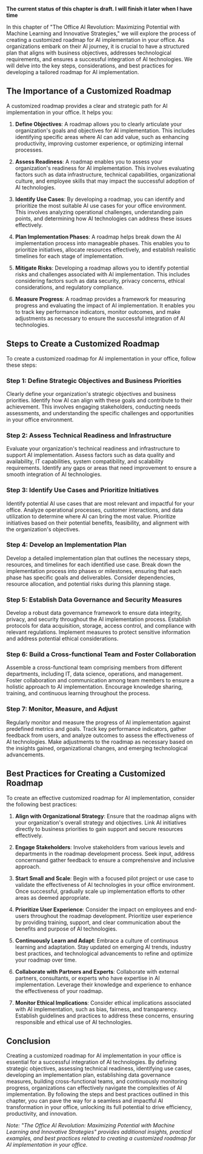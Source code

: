 **The current status of this chapter is draft. I will finish it later when I have time**

In this chapter of "The Office AI Revolution: Maximizing Potential with Machine Learning and Innovative Strategies," we will explore the process of creating a customized roadmap for AI implementation in your office. As organizations embark on their AI journey, it is crucial to have a structured plan that aligns with business objectives, addresses technological requirements, and ensures a successful integration of AI technologies. We will delve into the key steps, considerations, and best practices for developing a tailored roadmap for AI implementation.

The Importance of a Customized Roadmap
--------------------------------------

A customized roadmap provides a clear and strategic path for AI implementation in your office. It helps you:

1. **Define Objectives**: A roadmap allows you to clearly articulate your organization's goals and objectives for AI implementation. This includes identifying specific areas where AI can add value, such as enhancing productivity, improving customer experience, or optimizing internal processes.

2. **Assess Readiness**: A roadmap enables you to assess your organization's readiness for AI implementation. This involves evaluating factors such as data infrastructure, technical capabilities, organizational culture, and employee skills that may impact the successful adoption of AI technologies.

3. **Identify Use Cases**: By developing a roadmap, you can identify and prioritize the most suitable AI use cases for your office environment. This involves analyzing operational challenges, understanding pain points, and determining how AI technologies can address these issues effectively.

4. **Plan Implementation Phases**: A roadmap helps break down the AI implementation process into manageable phases. This enables you to prioritize initiatives, allocate resources effectively, and establish realistic timelines for each stage of implementation.

5. **Mitigate Risks**: Developing a roadmap allows you to identify potential risks and challenges associated with AI implementation. This includes considering factors such as data security, privacy concerns, ethical considerations, and regulatory compliance.

6. **Measure Progress**: A roadmap provides a framework for measuring progress and evaluating the impact of AI implementation. It enables you to track key performance indicators, monitor outcomes, and make adjustments as necessary to ensure the successful integration of AI technologies.

Steps to Create a Customized Roadmap
------------------------------------

To create a customized roadmap for AI implementation in your office, follow these steps:

### Step 1: Define Strategic Objectives and Business Priorities

Clearly define your organization's strategic objectives and business priorities. Identify how AI can align with these goals and contribute to their achievement. This involves engaging stakeholders, conducting needs assessments, and understanding the specific challenges and opportunities in your office environment.

### Step 2: Assess Technical Readiness and Infrastructure

Evaluate your organization's technical readiness and infrastructure to support AI implementation. Assess factors such as data quality and availability, IT capabilities, system compatibility, and scalability requirements. Identify any gaps or areas that need improvement to ensure a smooth integration of AI technologies.

### Step 3: Identify Use Cases and Prioritize Initiatives

Identify potential AI use cases that are most relevant and impactful for your office. Analyze operational processes, customer interactions, and data utilization to determine where AI can bring the most value. Prioritize initiatives based on their potential benefits, feasibility, and alignment with the organization's objectives.

### Step 4: Develop an Implementation Plan

Develop a detailed implementation plan that outlines the necessary steps, resources, and timelines for each identified use case. Break down the implementation process into phases or milestones, ensuring that each phase has specific goals and deliverables. Consider dependencies, resource allocation, and potential risks during this planning stage.

### Step 5: Establish Data Governance and Security Measures

Develop a robust data governance framework to ensure data integrity, privacy, and security throughout the AI implementation process. Establish protocols for data acquisition, storage, access control, and compliance with relevant regulations. Implement measures to protect sensitive information and address potential ethical considerations.

### Step 6: Build a Cross-functional Team and Foster Collaboration

Assemble a cross-functional team comprising members from different departments, including IT, data science, operations, and management. Foster collaboration and communication among team members to ensure a holistic approach to AI implementation. Encourage knowledge sharing, training, and continuous learning throughout the process.

### Step 7: Monitor, Measure, and Adjust

Regularly monitor and measure the progress of AI implementation against predefined metrics and goals. Track key performance indicators, gather feedback from users, and analyze outcomes to assess the effectiveness of AI technologies. Make adjustments to the roadmap as necessary based on the insights gained, organizational changes, and emerging technological advancements.

Best Practices for Creating a Customized Roadmap
------------------------------------------------

To create an effective customized roadmap for AI implementation, consider the following best practices:

1. **Align with Organizational Strategy**: Ensure that the roadmap aligns with your organization's overall strategy and objectives. Link AI initiatives directly to business priorities to gain support and secure resources effectively.

2. **Engage Stakeholders**: Involve stakeholders from various levels and departments in the roadmap development process. Seek input, address concernsand gather feedback to ensure a comprehensive and inclusive approach.

3. **Start Small and Scale**: Begin with a focused pilot project or use case to validate the effectiveness of AI technologies in your office environment. Once successful, gradually scale up implementation efforts to other areas as deemed appropriate.

4. **Prioritize User Experience**: Consider the impact on employees and end-users throughout the roadmap development. Prioritize user experience by providing training, support, and clear communication about the benefits and purpose of AI technologies.

5. **Continuously Learn and Adapt**: Embrace a culture of continuous learning and adaptation. Stay updated on emerging AI trends, industry best practices, and technological advancements to refine and optimize your roadmap over time.

6. **Collaborate with Partners and Experts**: Collaborate with external partners, consultants, or experts who have expertise in AI implementation. Leverage their knowledge and experience to enhance the effectiveness of your roadmap.

7. **Monitor Ethical Implications**: Consider ethical implications associated with AI implementation, such as bias, fairness, and transparency. Establish guidelines and practices to address these concerns, ensuring responsible and ethical use of AI technologies.

Conclusion
----------

Creating a customized roadmap for AI implementation in your office is essential for a successful integration of AI technologies. By defining strategic objectives, assessing technical readiness, identifying use cases, developing an implementation plan, establishing data governance measures, building cross-functional teams, and continuously monitoring progress, organizations can effectively navigate the complexities of AI implementation. By following the steps and best practices outlined in this chapter, you can pave the way for a seamless and impactful AI transformation in your office, unlocking its full potential to drive efficiency, productivity, and innovation.

*Note: "The Office AI Revolution: Maximizing Potential with Machine Learning and Innovative Strategies" provides additional insights, practical examples, and best practices related to creating a customized roadmap for AI implementation in your office.*
